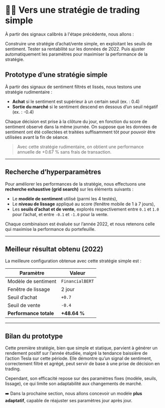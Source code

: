 # 🚶‍♂️ Vers une stratégie de trading simple

À partir des signaux calibrés à l'étape précédente, nous allons :

Construire une stratégie d’achat/vente simple, en exploitant les seuils de sentiment.
Tester sa rentabilité sur les données de 2022.
Puis ajuster automatiquement les paramètres pour maximiser la performance de la stratégie.

## Prototype d’une stratégie simple

À partir des signaux de sentiment filtrés et lissés, nous testons une stratégie rudimentaire :

- **Achat** si le sentiment est supérieur à un certain seuil (ex. : 0.4)
- **Sortie du marché** si le sentiment descend en dessous d’un seuil négatif (ex. : -0.4)

Chaque décision est prise à la clôture du jour, en fonction du score de sentiment observé dans la même journée.
On suppose que les données de sentiment ont été collectées et traitées suffisamment tôt pour pouvoir être utilisées avant la fin de séance.

> Avec cette stratégie rudimentaire, on obtient une performance annuelle de +0.67 % sans frais de transaction.
---

## Recherche d’hyperparamètres

Pour améliorer les performances de la stratégie, nous effectuons une **recherche exhaustive (grid search)** sur les éléments suivants :

- Le **modèle de sentiment** utilisé (parmi les 4 testés),
- Le **niveau de lissage** appliqué au score (fenêtre mobile de 1 à 7 jours),
- Les **seuils d’achat et de vente**, explorés respectivement entre `0.1` et `1.0` pour l’achat, et entre `-0.1` et `-1.0` pour la vente.

Chaque combinaison est évaluée sur l’année 2022, et nous retenons celle qui maximise la performance du portefeuille.

---

## Meilleur résultat obtenu (2022)

La meilleure configuration obtenue avec cette stratégie simple est :

| Paramètre                 | Valeur                          |
|---------------------------|----------------------------------|
| Modèle de sentiment       | `FinancialBERT`                 |
| Fenêtre de lissage        | 2 jour                          |
| Seuil d’achat             | `+0.7`                          |
| Seuil de vente            | `-0.4`                          |
| **Performance totale**    | **+48.64 %**                     |

---

## Bilan du prototype

Cette première stratégie, bien que simple et statique, parvient à générer un rendement positif sur l’année étudiée, malgré la tendance baissière de l’action Tesla sur cette période.
Elle démontre qu’un signal de sentiment, correctement filtré et agrégé, peut servir de base à une prise de décision en trading.

Cependant, son efficacité repose sur des paramètres fixes (modèle, seuils, lissage), ce qui limite son adaptabilité aux changements de marché.

➡️ Dans la prochaine section, nous allons concevoir un modèle **plus adaptatif**, capable de réajuster ses paramètres jour après jour.
